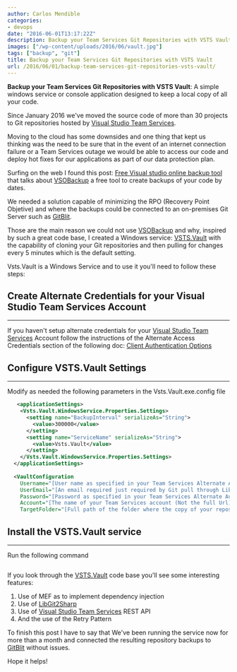 ```yaml
---
author: Carlos Mendible
categories:
- devops
date: "2016-06-01T13:17:22Z"
description: Backup your Team Services Git Repositories with VSTS Vault
images: ["/wp-content/uploads/2016/06/vault.jpg"]
tags: ["backup", "git"]
title: Backup your Team Services Git Repositories with VSTS Vault
url: /2016/06/01/backup-team-services-git-repositories-vsts-vault/
---
```

**Backup your Team Services Git Repositories with VSTS Vault**: A simple windows service or console application designed to keep a local copy of all your code.

Since January 2016 we've moved the source code of more than 30 projects to Git repositories hosted by <a href="https://www.visualstudio.com/en-us/products/visual-studio-team-services-vs.aspx" target="_blank">Visual Studio Team Services</a>.

Moving to the cloud has some downsides and one thing that kept us thinking was the need to be sure that in the event of an internet connection failure or a Team Services outage we would be able to access our code and deploy hot fixes for our applications as part of our data protection plan.

Surfing on the web I found this post: <a href="http://blog.orbitone.com/post/Visual-Studio-Online-Backup-Tool" target="_blank">Free Visual studio online backup tool</a> that talks about <a href="https://github.com/OrbitOne/VSOBackup" target="_blank">VSOBackup</a> a free tool to create backups of your code by dates.

We needed a solution capable of minimizing the RPO (Recovery Point Objetive) and where the backups could be connected to an on-premises Git Server such as <a href="http://gitblit.com/" target="_blank">GitBlit</a>.

Those are the main reason we could not use <a href="https://github.com/OrbitOne/VSOBackup" target="_blank">VSOBackup</a> and why, inspired by such a great code base, I created a Windows service: <a href="https://github.com/cmendible/Vsts.Vault" target="_blank">VSTS.Vault</a> with the capability of cloning your Git repositories and then pulling for changes every 5 minutes which is the default setting.

Vsts.Vault is a Windows Service and to use it you'll need to follow these steps:

## Create Alternate Credentials for your Visual Studio Team Services Account
---
If you haven't setup alternate credentials for your <a href="https://www.visualstudio.com/en-us/products/visual-studio-team-services-vs.aspx" target="_blank">Visual Studio Team Services</a> Account follow the instructions of the Alternate Access Credentials section of the following doc: <a href="https://www.visualstudio.com/docs/report/analytics/client-authentication-options" target="_blank">Client Authentication Options</a>

## Configure VSTS.Vault Settings
---
Modify as needed the following parameters in the Vsts.Vault.exe.config file 
    
``` xml  
   <applicationSettings>
    <Vsts.Vault.WindowsService.Properties.Settings>
      <setting name="BackupInterval" serializeAs="String">
        <value>300000</value>
      </setting>
      <setting name="ServiceName" serializeAs="String">
        <value>Vsts.Vault</value>
      </setting>
    </Vsts.Vault.WindowsService.Properties.Settings>
  </applicationSettings>
 
  <VaultConfiguration
    Username="[User name as specified in your Team Services Alternate Authentication Credentials]"
    UserEmail="[An email required just required by Git pull through LibGit2Sharp]"
    Password="[Password as specified in your Team Services Alternate Authentication Credentials]"
    Account="[The name of your Team Services account (Not the full Url)]"
    TargetFolder="[Full path of the folder where the copy of your repositories will live]" />
```

## Install the VSTS.Vault service
---
Run the following command 
    
``` powershellinstallutil Vsts.Vault.exe
```

If you look through the [VSTS.Vault](https://github.com/cmendible/Vsts.Vault) code base you'll see some interesting features:

  1. Use of MEF as to implement dependency injection
  2. Use of [LibGit2Sharp](https://github.com/libgit2/libgit2sharp)
  3. Use of <a href="https://www.visualstudio.com/en-us/products/visual-studio-team-services-vs.aspx" target="_blank">Visual Studio Team Services</a> REST API
  4. And the use of the Retry Pattern

To finish this post I have to say that We've been running the service now for more than a month and connected the resulting repository backups to <a href="http://gitblit.com/" target="_blank">GitBlit</a> without issues.

Hope it helps!